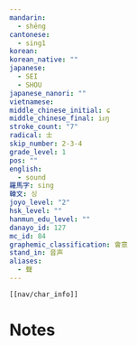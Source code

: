 ```yaml
---
mandarin:
  - shēng
cantonese:
  - sing1
korean:
korean_native: ""
japanese:
  - SEI
  - SHOU
japanese_nanori: ""
vietnamese:
middle_chinese_initial: ɕ
middle_chinese_final: iᴇŋ
stroke_count: "7"
radical: 士
skip_number: 2-3-4
grade_level: 1
pos: ""
english:
  - sound
羅馬字: sing
韓文: 싱
joyo_level: "2"
hsk_level: ""
hanmun_edu_level: ""
danayo_id: 127
mc_id: 84
graphemic_classification: 會意
stand_in: 音声
aliases:
  - 聲
---
```

```meta-bind-embed
[[nav/char_info]]
```

# Notes
